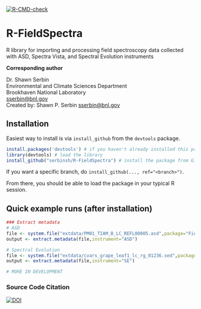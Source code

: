 <!-- badges: start -->
[![R-CMD-check](https://github.com/georgejr45/R-FieldSpectra/actions/workflows/R-CMD-check.yaml/badge.svg)](https://github.com/georgejr45/R-FieldSpectra/actions/workflows/R-CMD-check.yaml)
<!-- badges: end -->

# R-FieldSpectra
R library for importing and processing field spectroscopy data collected with ASD, Spectra Vista, and Spectral Evolution instruments

**Corresponding author**

Dr. Shawn Serbin <br>
Environmental and Climate Sciences Department <br>
Brookhaven National Laboratory <br>
sserbin@bnl.gov <br>
Created by: Shawn P. Serbin <sserbin@bnl.gov> <br>


## Installation
Easiest way to install is via `install_github` from the `devtools` package.

```R
install.packages('devtools') # if you haven't already installed this package and dependencies
library(devtools) # load the library
install_github("serbinsh/R-FieldSpectra") # install the package from GitHub
```

If you want a specific branch, do `install_github(..., ref="<branch>")`.

From there, you should be able to load the package in your typical R session.

## Quick example runs (after installation)
```R
### Extract metadata
# ASD
file <- system.file("extdata/PM01_TIAM_B_LC_REFL00005.asd",package="FieldSpectra")
output <- extract.metadata(file,instrument="ASD")

# Spectral Evolution
file <- system.file("extdata/cvars_grape_leaf1_lc_rg_01236.sed",package="FieldSpectra")
output <- extract.metadata(file,instrument="SE")

# MORE IN DEVELOPMENT
```

### Source Code Citation
[![DOI](https://zenodo.org/badge/9887372.svg)](https://zenodo.org/badge/latestdoi/9887372)


